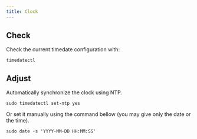 ```yaml
---
title: Clock
---
```


## Check

Check the current timedate configuration with:

```shell
timedatectl
```

## Adjust

Automatically synchronize the clock using NTP.

```shell
sudo timedatectl set-ntp yes
```

Or set it manually using the command bellow
(you may give only the date or the time).

```shell
sudo date -s 'YYYY-MM-DD HH:MM:SS'
```
